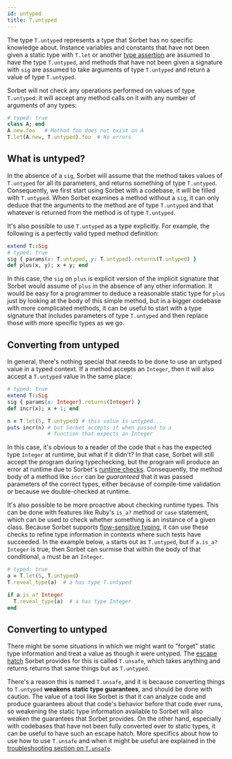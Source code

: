 ```yaml
---
id: untyped
title: T.untyped
---
```


The type `T.untyped` represents a type that Sorbet has no specific knowledge
about. Instance variables and constants that have not been given a static type
with `T.let` or another [type assertion](type-assertions.md) are assumed to have
the type `T.untyped`, and methods that have not been given a signature with
`sig` are assumed to take arguments of type `T.untyped` and return a value of
type `T.untyped`.

Sorbet will not check any operations performed on values of type
`T.untyped`: it will accept any method calls on it with any number of
arguments of any types:

```ruby
# typed: true
class A; end
A.new.foo   # Method foo does not exist on A
T.let(A.new, T.untyped).foo  # No errors
```

## What is untyped?

In the absence of a `sig`, Sorbet will assume that the method takes
values of `T.untyped` for all its parameters, and returns something of
type `T.untyped`.  Consequently, we first start using Sorbet with a
codebase, it will be filled with `T.untyped`. When Sorbet examines a
method without a `sig`, it can only deduce that the arguments to the
method are of type `T.untyped` and that whatever is returned from the
method is of type `T.untyped`.

It's also possible to use `T.untyped` as a type explicitly. For
example, the following is a perfectly valid typed method definition:

```ruby
extend T::Sig
# typed: true
sig { params(x: T.untyped, y: T.untyped).returns(T.untyped) }
def plus(x, y); x + y; end
```

In this case, the `sig` on `plus` is explicit version of the implicit
signature that Sorbet would assume of `plus` in the absence of any
other information. It would be easy for a programmer to deduce a
reasonable static type for `plus` just by looking at the body of this
simple method, but in a bigger codebase with more complicated methods,
it can be useful to start with a type signature that includes
parameters of type `T.untyped` and then replace those with more
specific types as we go.

## Converting from untyped

In general, there's nothing special that needs to be done to use an
untyped value in a typed context. If a method accepts an `Integer`,
then it will also accept a `T.untyped` value in the same place:

```ruby
# typed: true
extend T::Sig
sig { params(x: Integer).returns(Integer) }
def incr(x); x + 1; end

n = T.let(5, T.untyped) # this value is untyped...
puts incr(n) # but Sorbet accepts it when passed to a
             # function that expects an Integer
```

In this case, it's obvious to a reader of the code that `n` has the
expected type `Integer` at runtime, but what if it didn't? In that
case, Sorbet will still accept the program during typechecking, but
the program will produce an error at runtime due to Sorbet's [runtime
checks](runtime.md). Consequently, the method body of a method like
`incr` can be _guaranteed_ that it was passed parameters of the
correct types, either because of compile-time validation or because we
double-checked at runtime.

It's also possible to be more proactive about checking runtime types.
This can be done with features like Ruby's `is_a?` method or `case`
statement, which can be used to check whether something is an instance
of a given class.  Because Sorbet supports [flow-sensitive
typing](flow-sensitive.md), it can use these checks to refine type
information in contexts where such tests have succeeded. In the
example below, `a` starts out as `T.untyped`, but if `a.is_a? Integer`
is true, then Sorbet can surmise that within the body of that
conditional, `a` must be an `Integer`.

```ruby
# typed: true
a = T.let(5, T.untyped)
T.reveal_type(a)  # a has type T.untyped

if a.is_a? Integer
  T.reveal_type(a)  # a has type Integer
end
```

## Converting to untyped

There might be some situations in which we might want to "forget"
static type information and treat a value as though it were
untyped. The [escape hatch](troubleshooting.md#escape-hatches) Sorbet
provides for this is called `T.unsafe`, which takes anything and
returns returns that same things but as `T.untyped`.

There's a reason this is named `T.unsafe`, and it is because
converting things to `T.untyped` **weakens static type guarantees**,
and should be done with caution. The value of a tool like Sorbet is
that it can analyze code and produce guarantees about that code's
behavior before that code ever runs, so weakening the static type
information available to Sorbet will also weaken the guarantees that
Sorbet provides. On the other hand, especially with codebases that
have not been fully converted over to static types, it can be useful
to have such an escape hatch. More specifics about how to use how to
use `T.unsafe` and when it might be useful are explained in the
[troubleshooting section on `T.unsafe`](troubleshooting.md#tunsafe).
